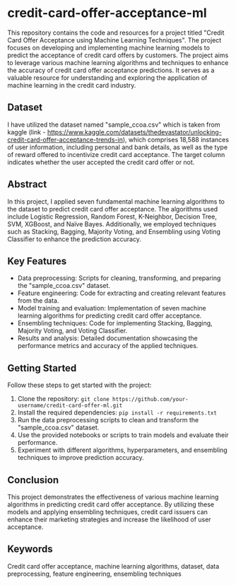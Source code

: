 # credit-card-offer-acceptance-ml
This repository contains the code and resources for a project titled "Credit Card Offer Acceptance using Machine Learning Techniques".
The project focuses on developing and implementing machine learning models to predict the acceptance of credit card offers by customers.
The project aims to leverage various machine learning algorithms and techniques to enhance the accuracy of credit card offer acceptance predictions.
It serves as a valuable resource for understanding and exploring the application of machine learning in the credit card industry.

## Dataset

I have utilized the dataset named "sample_ccoa.csv" which is taken from kaggle (link - https://www.kaggle.com/datasets/thedevastator/unlocking-credit-card-offer-acceptance-trends-in),
which comprises 18,588 instances of user information, including personal and bank details, as well as the type of reward offered to incentivize credit card acceptance.
The target column indicates whether the user accepted the credit card offer or not.

## Abstract

In this project, I applied seven fundamental machine learning algorithms to the dataset to predict credit card offer acceptance.
The algorithms used include Logistic Regression, Random Forest, K-Neighbor, Decision Tree, SVM, XGBoost, and Naïve Bayes.
Additionally, we employed techniques such as Stacking, Bagging, Majority Voting, and Ensembling using Voting Classifier to enhance the prediction accuracy.

## Key Features

- Data preprocessing: Scripts for cleaning, transforming, and preparing the "sample_ccoa.csv" dataset.
- Feature engineering: Code for extracting and creating relevant features from the data.
- Model training and evaluation: Implementation of seven machine learning algorithms for predicting credit card offer acceptance.
- Ensembling techniques: Code for implementing Stacking, Bagging, Majority Voting, and Voting Classifier.
- Results and analysis: Detailed documentation showcasing the performance metrics and accuracy of the applied techniques.

## Getting Started

Follow these steps to get started with the project:

1. Clone the repository: `git clone https://github.com/your-username/credit-card-offer-ml.git`
2. Install the required dependencies: `pip install -r requirements.txt`
3. Run the data preprocessing scripts to clean and transform the "sample_ccoa.csv" dataset.
4. Use the provided notebooks or scripts to train models and evaluate their performance.
5. Experiment with different algorithms, hyperparameters, and ensembling techniques to improve prediction accuracy.

## Conclusion

This project demonstrates the effectiveness of various machine learning algorithms in predicting credit card offer acceptance.
By utilizing these models and applying ensembling techniques, credit card issuers can enhance their marketing strategies and increase the likelihood of user acceptance.


## Keywords

Credit card offer acceptance, machine learning algorithms, dataset, data preprocessing, feature engineering, ensembling techniques
